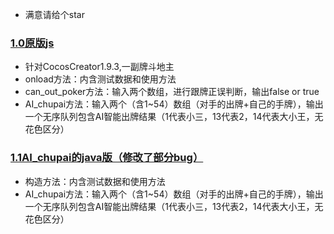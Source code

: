 * 满意请给个star
### [1.0原版js](https://github.com/IMGameDesigner/PokerGame/blob/master/a.js)
* 针对CocosCreator1.9.3,一副牌斗地主
* onload方法：内含测试数据和使用方法
* can_out_poker方法：输入两个数组，进行跟牌正误判断，输出false or true
* AI_chupai方法：输入两个（含1~54）数组（对手的出牌+自己的手牌），输出一个无序队列包含AI智能出牌结果（1代表小三，13代表2，14代表大小王，无花色区分）
### [1.1AI_chupai的java版（修改了部分bug）](https://github.com/IMGameDesigner/PokerGame/blob/master/landowner.java)
* 构造方法：内含测试数据和使用方法
* AI_chupai方法：输入两个（含1~54）数组（对手的出牌+自己的手牌），输出一个无序队列包含AI智能出牌结果（1代表小三，13代表2，14代表大小王，无花色区分）

